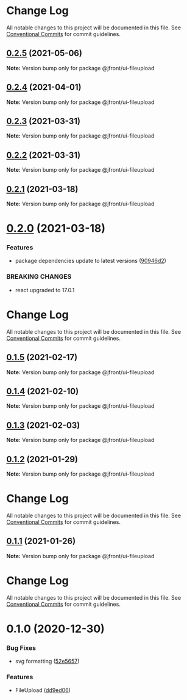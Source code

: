 # Change Log

All notable changes to this project will be documented in this file.
See [Conventional Commits](https://conventionalcommits.org) for commit guidelines.

## [0.2.5](https://github.com/Jepria/jfront-ui/compare/@jfront/ui-fileupload@0.2.4...@jfront/ui-fileupload@0.2.5) (2021-05-06)

**Note:** Version bump only for package @jfront/ui-fileupload





## [0.2.4](https://github.com/Jepria/jfront-ui/compare/@jfront/ui-fileupload@0.2.3...@jfront/ui-fileupload@0.2.4) (2021-04-01)

**Note:** Version bump only for package @jfront/ui-fileupload





## [0.2.3](https://github.com/Jepria/jfront-ui/compare/@jfront/ui-fileupload@0.2.2...@jfront/ui-fileupload@0.2.3) (2021-03-31)

**Note:** Version bump only for package @jfront/ui-fileupload





## [0.2.2](https://github.com/Jepria/jfront-ui/compare/@jfront/ui-fileupload@0.2.1...@jfront/ui-fileupload@0.2.2) (2021-03-31)

**Note:** Version bump only for package @jfront/ui-fileupload





## [0.2.1](https://github.com/Jepria/jfront-ui/compare/@jfront/ui-fileupload@0.2.0...@jfront/ui-fileupload@0.2.1) (2021-03-18)

**Note:** Version bump only for package @jfront/ui-fileupload





# [0.2.0](https://github.com/Jepria/jfront-ui/compare/@jfront/ui-fileupload@0.1.5...@jfront/ui-fileupload@0.2.0) (2021-03-18)


### Features

* package dependencies update to latest versions ([90946d2](https://github.com/Jepria/jfront-ui/commit/90946d25fcb08fc77e4b143567963682f8ff3d2b))


### BREAKING CHANGES

* react upgraded to 17.0.1





# Change Log

All notable changes to this project will be documented in this file. See
[Conventional Commits](https://conventionalcommits.org) for commit guidelines.

## [0.1.5](https://github.com/Jepria/jfront-ui/compare/@jfront/ui-fileupload@0.1.4...@jfront/ui-fileupload@0.1.5) (2021-02-17)

**Note:** Version bump only for package @jfront/ui-fileupload

## [0.1.4](https://github.com/Jepria/jfront-ui/compare/@jfront/ui-fileupload@0.1.3...@jfront/ui-fileupload@0.1.4) (2021-02-10)

**Note:** Version bump only for package @jfront/ui-fileupload

## [0.1.3](https://github.com/Jepria/jfront-ui/compare/@jfront/ui-fileupload@0.1.2...@jfront/ui-fileupload@0.1.3) (2021-02-03)

**Note:** Version bump only for package @jfront/ui-fileupload

## [0.1.2](https://github.com/Jepria/jfront-ui/compare/@jfront/ui-fileupload@0.1.1...@jfront/ui-fileupload@0.1.2) (2021-01-29)

**Note:** Version bump only for package @jfront/ui-fileupload

# Change Log

All notable changes to this project will be documented in this file. See
[Conventional Commits](https://conventionalcommits.org) for commit guidelines.

## [0.1.1](https://github.com/Jepria/jfront-ui/compare/@jfront/ui-fileupload@0.1.0...@jfront/ui-fileupload@0.1.1) (2021-01-26)

**Note:** Version bump only for package @jfront/ui-fileupload

# Change Log

All notable changes to this project will be documented in this file. See
[Conventional Commits](https://conventionalcommits.org) for commit guidelines.

# 0.1.0 (2020-12-30)

### Bug Fixes

- svg formatting
  ([52e5657](https://github.com/Jepria/jfront-ui/commit/52e5657dc7743f9e653f655ac435e08c13169c6f))

### Features

- FileUpload
  ([dd9ed06](https://github.com/Jepria/jfront-ui/commit/dd9ed06916401f398f6c37536b77558855ecb7ad))
